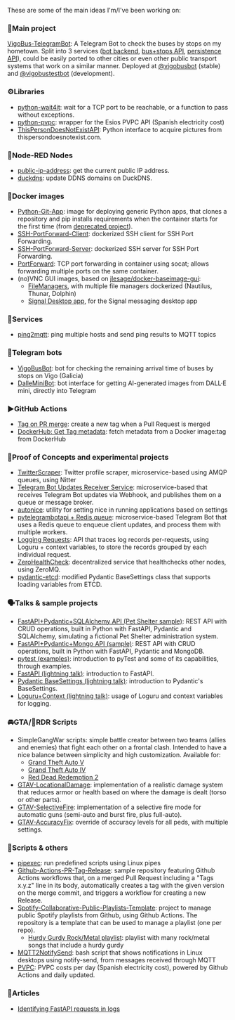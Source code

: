 These are some of the main ideas I'm/I've been working on:

### 💫Main project

[VigoBus-TelegramBot](https://github.com/David-Lor/VigoBus-TelegramBot): A Telegram Bot to check the buses by stops on my hometown.
Split into 3 services ([bot backend](https://github.com/David-Lor/VigoBus-TelegramBot), [bus+stops API](https://github.com/David-Lor/Python_VigoBusAPI), [persistence API](https://github.com/David-Lor/Telegram-BusBot-DataManager)),
could be easily ported to other cities or even other public transport systems that work on a similar manner.
Deployed at [@vigobusbot](https://telegram.me/vigobusbot) (stable) and [@vigobustestbot](https://telegram.me/vigobustestbot) (development).

### ⚙️Libraries

- [python-wait4it](https://github.com/David-Lor/python-wait4it): wait for a TCP port to be reachable, or a function to pass without exceptions.
- [python-pvpc](https://github.com/David-Lor/python-pvpc): wrapper for the Esios PVPC API (Spanish electricity cost)
- [ThisPersonDoesNotExistAPI](https://github.com/David-Lor/ThisPersonDoesNotExistAPI): Python interface to acquire pictures from thispersondoesnotexist.com.

### 🔀Node-RED Nodes

- [public-ip-address](https://github.com/David-Lor/node-red-contrib-public-ip-address): get the current public IP address.
- [duckdns](https://github.com/David-Lor/node-red-contrib-duckdns): update DDNS domains on DuckDNS.

### 🐳Docker images

- [Python-Git-App](https://github.com/David-Lor/Docker-Python-Git-App): image for deploying generic Python apps, that clones a repository and pip installs requirements when the container starts for the first time (from [deprecated project](https://github.com/David-Lor/Docker-Python-Autoclonable-App)).
- [SSH-PortForward-Client](https://github.com/David-Lor/Docker-SSH-Port-Forward-Client): dockerized SSH client for SSH Port Forwarding.
- [SSH-PortForward-Server](https://github.com/David-Lor/Docker-SSH-Port-Forward-Server): dockerized SSH server for SSH Port Forwarding.
- [PortForward](https://github.com/David-Lor/Docker-PortForward): TCP port forwarding in container using socat; allows forwarding multiple ports on the same container.
- (no)VNC GUI images, based on [jlesage/docker-baseimage-gui](https://github.com/jlesage/docker-baseimage-gui):
    - [FileManagers](https://github.com/David-Lor/Docker-FileManagers-GUI), with multiple file managers dockerized (Nautilus, Thunar, Dolphin)
    - [Signal Desktop app](https://github.com/David-Lor/Docker-Signal-Desktop-GUI), for the Signal messaging desktop app

### 🚉Services

- [ping2mqtt](https://github.com/David-Lor/ping2mqtt): ping multiple hosts and send ping results to MQTT topics

### 🤖Telegram bots

- [VigoBusBot](https://github.com/David-Lor/VigoBus-TelegramBot): bot for checking the remaining arrival time of buses by stops on Vigo (Galicia)
- [DalleMiniBot](https://github.com/David-Lor/dalle-mini-telegram-bot): bot interface for getting AI-generated images from DALL·E mini, directly into Telegram

### ▶️GitHub Actions

- [Tag on PR merge](https://github.com/David-Lor/action-tag-on-pr-merge): create a new tag when a Pull Request is merged
- [DockerHub: Get Tag metadata](https://github.com/David-Lor/action-dockerhub-get-tag-metadata): fetch metadata from a Docker image:tag from DockerHub

### 🧪Proof of Concepts and experimental projects

- [TwitterScraper](https://github.com/David-Lor/twitterscraper): Twitter profile scraper, microservice-based using AMQP queues, using Nitter
- [Telegram Bot Updates Receiver Service](https://github.com/David-Lor/TelegramBot-Webhook-Updates-Receiver-Service): microservice-based that receives Telegram Bot updates via Webhook, and publishes them on a queue or message broker.
- [autonice](https://github.com/David-Lor/autonice): utility for setting nice in running applications based on settings
- [pytelegrambotapi + Redis queue](https://github.com/David-Lor/pytelegrambotapi-redisqueue_POC): microservice-based Telegram Bot that uses a Redis queue to enqueue client updates, and process them with multiple workers.
- [Logging Requests](https://github.com/David-Lor/Logging-Requests-POC): API that traces log records per-requests, using Loguru + context variables, to store the records grouped by each individual request.
- [ZeroHealthCheck](https://github.com/David-Lor/ZeroHealthCheck): decentralized service that healthchecks other nodes, using ZeroMQ.
- [pydantic-etcd](https://github.com/David-Lor/pydantic-etcd): modified Pydantic BaseSettings class that supports loading variables from ETCD.

### 🗣Talks & sample projects

- [FastAPI+Pydantic+SQLAlchemy API (Pet Shelter sample)](https://github.com/David-Lor/FastAPI-Pydantic-SQLAlchemy-PetShelter-API): REST API with CRUD operations, built in Python with FastAPI, Pydantic and SQLAlchemy, simulating a fictional Pet Shelter administration system.
- [FastAPI+Pydantic+Mongo API (sample)](https://github.com/David-Lor/FastAPI-Pydantic-Mongo_Sample_CRUD_API): REST API with CRUD operations, built in Python with FastAPI, Pydantic and MongoDB.
- [pytest (examples)](https://github.com/David-Lor/pytest-talk-examples): introduction to pyTest and some of its capabilities, through examples.
- [FastAPI (lightning talk)](https://github.com/David-Lor/FastAPI_LightningTalk-Notebook): introduction to FastAPI.
- [Pydantic BaseSettings (lightning talk)](https://github.com/David-Lor/Pydantic-BaseSettings-lightning-talk): introduction to Pydantic's BaseSettings.
- [Loguru+Context (lightning talk)](https://github.com/David-Lor/Loguru-Context-examples-lightning-talk): usage of Loguru and context variables for logging.

### 🚘GTA/🐎RDR Scripts

- SimpleGangWar scripts: simple battle creator between two teams (allies and enemies) that fight each other on a frontal clash. Intended to have a nice balance between simplicity and high customization. Available for:
    - [Grand Theft Auto V](https://github.com/David-Lor/GTAV-SimpleGangWar)
    - [Grand Theft Auto IV](https://github.com/David-Lor/GTAIV-SimpleGangWar)
    - [Red Dead Redemption 2](https://github.com/David-Lor/RDR2-SimpleGangWar)
- [GTAV-LocationalDamage](https://github.com/David-Lor/LocationalDamage): implementation of a realistic damage system that reduces armor or health based on where the damage is dealt (torso or other parts).
- [GTAV-SelectiveFire](https://github.com/David-Lor/SelectiveFire): implementation of a selective fire mode for automatic guns (semi-auto and burst fire, plus full-auto).
- [GTAV-AccuracyFix](https://github.com/David-Lor/AccuracyFix): override of accuracy levels for all peds, with multiple settings.

### 🧸Scripts & others

- [pipexec](https://github.com/David-Lor/pipexec): run predefined scripts using Linux pipes
- [Github-Actions-PR-Tag-Release](https://github.com/David-Lor/Github-Actions-PR-Tag-Release): sample repository featuring Github Actions workflows that, on a merged Pull Request including a "Tags x.y.z" line in its body, automatically creates a tag with the given version on the merge commit, and triggers a workflow for creating a new Release.
- [Spotify-Collaborative-Public-Playlists-Template](https://github.com/David-Lor/Spotify-Collaborative-Public-Playlists-Template): project to manage public Spotify playlists from Github, using Github Actions. The repository is a template that can be used to manage a playlist (one per repo).
    - [Hurdy Gurdy Rock/Metal playlist](https://github.com/David-Lor/HurdyGurdy-Rock-Metal-Spotify-Playlist): playlist with many rock/metal songs that include a hurdy gurdy
- [MQTT2NotifySend](https://github.com/David-Lor/MQTT2NotifySend): bash script that shows notifications in Linux desktops using notify-send, from messages received through MQTT
- [PVPC](https://github.com/David-Lor/pvpc): PVPC costs per day (Spanish electricity cost), powered by Github Actions and daily updated.

### 📖Articles

- [Identifying FastAPI requests in logs](https://davidlor.medium.com/identifying-fastapi-requests-in-logs-bac3284a6aa)

